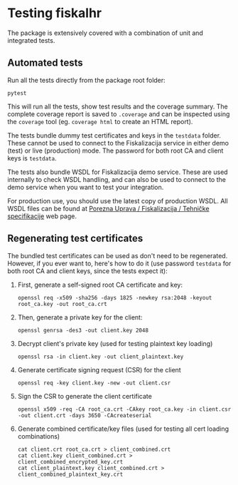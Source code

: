# Testing fiskalhr

The package is extensively covered with a combination of unit and integrated tests.


## Automated tests

Run all the tests directly from the package root folder:

```
pytest
```

This will run all the tests, show test results and the coverage summary. The complete
coverage report is saved to `.coverage` and can be inspected using the `coverage` tool
(eg. `coverage html` to create an HTML report).

The tests bundle dummy test certificates and keys in the `testdata` folder. These
cannot be used to connect to the Fiskalizacija service in either demo (test)
or live (production) mode. The password for both root CA and client keys is
`testdata`.

The tests also bundle WSDL for Fiskalizacija demo service. These are used internally
to check WSDL handling, and can also be used to connect to the demo service when you
want to test your integration.

For production use, you should use the latest copy of production WSDL. All WSDL
files can be found at
[Porezna Uprava / Fiskalizacija / Tehničke specifikacije](https://www.porezna-uprava.hr/HR_Fiskalizacija/Stranice/Tehni%C4%8Dke-specifikacije.aspx)
web page.


## Regenerating test certificates

The bundled test certificates can be used as don't need to be regenerated.
However, if you ever want to, here's how to do it (use password `testdata` for
both root CA and client keys, since the tests expect it):

1. First, generate a self-signed root CA certificate and key:

    ```
    openssl req -x509 -sha256 -days 1825 -newkey rsa:2048 -keyout root_ca.key -out root_ca.crt
    ```

2. Then, generate a private key for the client:

    ```
    openssl genrsa -des3 -out client.key 2048
    ```

3. Decrypt client's private key (used for testing plaintext key loading)

    ```
    openssl rsa -in client.key -out client_plaintext.key
    ```

4. Generate certificate signing request (CSR) for the client

    ```
    openssl req -key client.key -new -out client.csr
    ```

5. Sign the CSR to generate the client certificate

    ```
    openssl x509 -req -CA root_ca.crt -CAkey root_ca.key -in client.csr -out client.crt -days 3650 -CAcreateserial
    ```

6. Generate combined certificate/key files (used for testing all cert loading combinations)

    ```
    cat client.crt root_ca.crt > client_combined.crt
    cat client.key client_combined.crt > client_combined_encrypted_key.crt
    cat client_plaintext.key client_combined.crt > client_combined_plaintext_key.crt
    ```
